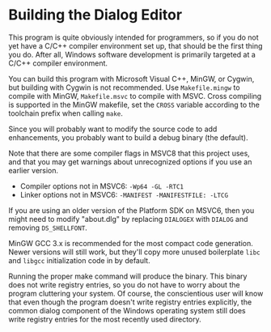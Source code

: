 Building the Dialog Editor
==========================

This program is quite obviously intended for programmers, so if you do
not yet have a C/C++ compiler environment set up, that should be the
first thing you do.  After all, Windows software development is
primarily targeted at a C/C++ compiler environment.

You can build this program with Microsoft Visual C++, MinGW, or
Cygwin, but building with Cygwin is not recommended.  Use
`Makefile.mingw` to compile with MinGW, `Makefile.msvc` to compile
with MSVC.  Cross compiling is supported in the MinGW makefile, set
the `CROSS` variable according to the toolchain prefix when calling
`make`.

Since you will probably want to modify the source code to add
enhancements, you probably want to build a debug binary (the default).

Note that there are some compiler flags in MSVC8 that this project
uses, and that you may get warnings about unrecognized options if you
use an earlier version.

* Compiler options not in MSVC6: `-Wp64 -GL -RTC1`
* Linker options not in MSVC6: `-MANIFEST -MANIFESTFILE: -LTCG`

If you are using an older version of the Platform SDK on MSVC6, then
you might need to modify "about.dlg" by replacing `DIALOGEX` with `DIALOG`
and removing `DS_SHELLFONT`.

MinGW GCC 3.x is recommended for the most compact code generation.
Newer versions will still work, but they'll copy more unused
boilerplate `libc` and `libgcc` initialization code in by default.

Running the proper make command will produce the binary.  This binary
does not write registry entries, so you do not have to worry about the
program cluttering your system.  Of course, the conscientious user
will know that even though the program doesn't write registry entries
explicitly, the common dialog component of the Windows operating
system still does write registry entries for the most recently used
directory.
